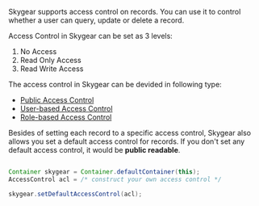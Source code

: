 Skygear supports access control on records. You can use it to control whether
a user can query, update or delete a record.

Access Control in Skygear can be set as 3 levels:

1. No Access
2. Read Only Access
3. Read Write Access

The access control in Skygear can be devided in following type:

- [Public Access Control](/android/guide/acl/public)
- [User-based Access Control](/android/guide/acl/user-based)
- [Role-based Access Control](/android/guide/acl/role-based)

Besides of setting each record to a specific access control, Skygear also
allows you set a default access control for records. If you don't set any
default access control, it would be **public readable**.

```java

Container skygear = Container.defaultContainer(this);
AccessControl acl = /* construct your own access control */

skygear.setDefaultAccessControl(acl);

```
